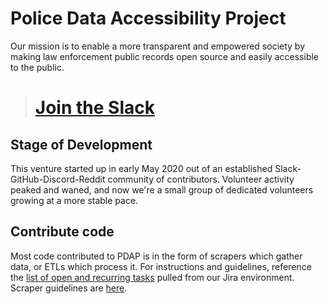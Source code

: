 # Police Data Accessibility Project

Our mission is to enable a more transparent and empowered society by making law enforcement public records open source and easily accessible to the public. 

> # [Join the Slack](https://join.slack.com/t/policeaccessibility/shared_invite/zt-ial0bvnm-D_T7R6za4aKh1f9jGUM0pg)

## Stage of Development

This venture started up in early May 2020 out of an established Slack-GitHub-Discord-Reddit community of contributors. Volunteer activity peaked and waned, and now we're a small group of dedicated volunteers growing at a more stable pace.

## Contribute code

Most code contributed to PDAP is in the form of scrapers which gather data, or ETLs which process it. For instructions and guidelines, reference the [list of open and recurring tasks](https://docs.google.com/spreadsheets/d/1jKUXUkXXvFdE_2NOqijTx4E58-qhN13DT3yBA6CepjU/edit#gid=470918453) pulled from our Jira environment. Scraper guidelines are [here](https://github.com/Police-Data-Accessibility-Project/Police-Data-Accessibility-Project/blob/master/SCRAPERS.md).
